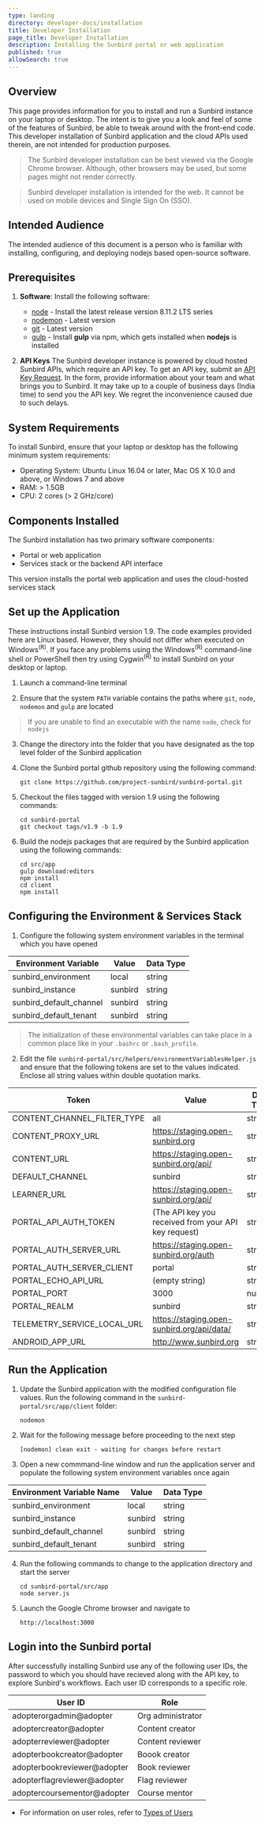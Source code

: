```yaml
---
type: landing
directory: developer-docs/installation
title: Developer Installation
page_title: Developer Installation
description: Installing the Sunbird portal or web application
published: true
allowSearch: true
---
```


## Overview

This page provides information for you to install and run a Sunbird instance on your laptop or desktop. The intent is to give you a look and feel of some of the features of Sunbird, be able to tweak around with the front-end code. This developer installation of Sunbird application and the cloud APIs used therein, are not intended for production purposes.

> The Sunbird developer installation can be best viewed via the Google Chrome browser. Although, other browsers may be used, but some pages might not render correctly.

> Sunbird developer installation is intended for the web. It cannot be used on mobile devices and Single Sign On (SSO).  

## Intended Audience

The intended audience of this document is a person who is familiar with installing, configuring, and deploying nodejs based open-source software.

## Prerequisites

1. **Software**: Install the following software: 
   * [node](https://nodejs.org/en/download/) - Install the latest release version 8.11.2 LTS series
   * [nodemon](https://www.npmjs.com/package/nodemon) - Latest version  
   * [git](https://git-scm.com/downloads) - Latest version  
   * [gulp](https://gulpjs.com/) - Install **gulp** via npm, which gets installed when **nodejs** is installed

1. **API Keys**
The Sunbird developer instance is powered by cloud hosted Sunbird APIs, which require an API key. To get an API key, submit an [API Key Request](https://goo.gl/forms/2tRDfLlbJ2IgjWgA2). In the form, provide information about your team and what brings you to Sunbird. It may take up to a couple of business days (India time) to send you the API key. We regret the inconvenience caused due to such delays. 

## System Requirements

To install Sunbird, ensure that your laptop or desktop has the following minimum system requirements:

- Operating System: Ubuntu Linux 16.04 or later, Mac OS X 10.0 and above, or Windows 7 and above
- RAM: > 1.5GB
- CPU: 2 cores (> 2 GHz/core)

## Components Installed

The Sunbird installation has two primary software components:
- Portal or web application
- Services stack or the backend API interface

This version installs the portal web application and uses the cloud-hosted services stack


## Set up the Application

These instructions install Sunbird version 1.9. The code examples provided here are Linux based. However, they should not differ when executed on Windows<sup>(R)</sup>. If you face any problems using the Windows<sup>(R)</sup> command-line shell or PowerShell then try using Cygwin<sup>(R)</sup> to install Sunbird on your desktop or laptop.

1. Launch a command-line terminal

1. Ensure that the system `PATH` variable contains the paths where `git`, `node`, `nodemon` and `gulp` are located 
> If you are unable to find an executable with the name `node`, check for `nodejs`

3. Change the directory into the folder that you have designated as the top level folder of the Sunbird application

3. Clone the Sunbird portal github repository using the following command:

    ```
    git clone https://github.com/project-sunbird/sunbird-portal.git
    ```
    
3. Checkout the files tagged with version 1.9 using the following commands:

    ```
    cd sunbird-portal
    git checkout tags/v1.9 -b 1.9
    ```
    
3. Build the nodejs packages that are required by the Sunbird application using the following commands:

    ```
    cd src/app
    gulp download:editors
    npm install
    cd client
    npm install
    ```

## Configuring the Environment & Services Stack

1. Configure the following system environment variables in the terminal which you have opened

| Environment Variable      |  Value  | Data Type |
|---------------------------|---------|-----------|
|  sunbird_environment      | local   |   string  |
|  sunbird_instance         | sunbird |   string  |
|  sunbird_default_channel  | sunbird |   string  |
|  sunbird_default_tenant   | sunbird |   string  |

> The initialization of these environmental variables can take place in a common place like in your `.bashrc` or `.bash_profile`.

2. Edit the file `sunbird-portal/src/helpers/environmentVariablesHelper.js` and ensure that the following tokens are set to the values indicated. Enclose all string values within double quotation marks.

|            Token            |                   Value                              | Data Type |
|-----------------------------|------------------------------------------------------|-----------|
| CONTENT_CHANNEL_FILTER_TYPE | all                                                  |  string   |
| CONTENT_PROXY_URL           | https://staging.open-sunbird.org                     |  string   |
| CONTENT_URL                 | https://staging.open-sunbird.org/api/                |  string   |
| DEFAULT_CHANNEL             | sunbird                                              |  string   |
| LEARNER_URL                 | https://staging.open-sunbird.org/api/                |  string   |
| PORTAL_API_AUTH_TOKEN       | (The API key you received from your API key request) |  string   |
| PORTAL_AUTH_SERVER_URL      | https://staging.open-sunbird.org/auth                |  string   |
| PORTAL_AUTH_SERVER_CLIENT   | portal                                               |  string   |
| PORTAL_ECHO_API_URL         | (empty string)                                       |  string   |
| PORTAL_PORT                 | 3000                                                 |  number   |
| PORTAL_REALM                | sunbird                                              |  string   |
| TELEMETRY_SERVICE_LOCAL_URL | https://staging.open-sunbird.org/api/data/           |  string   |
| ANDROID_APP_URL             | http://www.sunbird.org                               |  string   |


## Run the Application

1. Update the Sunbird application with the modified configuration file values. Run the following command in the `sunbird-portal/src/app/client` folder:

    ```
    nodemon
    ```
    
1. Wait for the following message before proceeding to the next step 

    ```
    [nodemon] clean exit - waiting for changes before restart
    ```
    
1. Open a new commmand-line window and run the application server and populate the following system environment variables once again

| Environment Variable Name |  Value  | Data Type |
|---------------------------|---------|-----------|
|  sunbird_environment      | local   |   string  |
|  sunbird_instance         | sunbird |   string  |
|  sunbird_default_channel  | sunbird |   string  |
|  sunbird_default_tenant   | sunbird |   string  |

4. Run the following commands to change to the application directory and start the server
    
    ```
    cd sunbird-portal/src/app
    node server.js
    ```
    
4. Launch the Google Chrome browser and navigate to

    ```
    http://localhost:3000
    ```

## Login into the Sunbird portal

After successfully installing Sunbird use any of the following user IDs, the password to which you should have recieved along with the API key, to explore Sunbird's workflows. Each user ID corresponds to a specific role.

| User ID                     | Role              |  
|-----------------------------|-------------------|
| adopterorgadmin@adopter     | Org administrator | 
| adoptercreator@adopter      | Content creator   |  
| adopterreviewer@adopter     | Content reviewer  |  
| adopterbookcreator@adopter  | Boook creator     |  
| adopterbookreviewer@adopter | Book reviewer     |  
| adopterflagreviewer@adopter | Flag reviewer     |  
| adoptercoursementor@adopter | Course mentor     |  

* For information on user roles, refer to [Types of Users](features-documentation/userrole)
